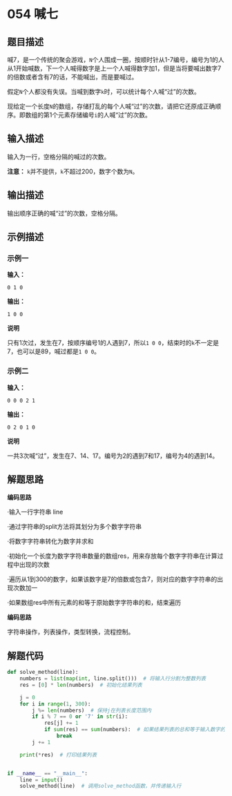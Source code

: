 # 054 喊七

## 题目描述

喊7，是一个传统的聚会游戏，`N`个人围成一圈，按顺时针从1-7编号，编号为1的人从1开始喊数，下一个人喊得数字是上一个人喊得数字加1，但是当将要喊出数字7的倍数或者含有7的话，不能喊出，而是要喊过。

假定`N`个人都没有失误。当喊到数字`k`时，可以统计每个人喊“过”的次数。

现给定一个长度`N`的数组，存储打乱的每个人喊“过”的次数，请把它还原成正确顺序。即数组的第1个元素存储编号`i`的人喊“过”的次数。

## 输入描述

输入为一行，空格分隔的喊过的次数。

**注意：** `k`并不提供，`k`不超过200，数字个数为`N`。

## 输出描述

输出顺序正确的喊“过”的次数，空格分隔。

## 示例描述

### 示例一

**输入：**
```text
0 1 0
```

**输出：**
```text
1 0 0
```

**说明**

只有1次过，发生在7，按顺序编号1的人遇到7，所以`1 0 0`，结束时的`k`不一定是7，也可以是89，喊过都是`1 0 0`。

### 示例二

**输入：**

```text
0 0 0 2 1
```

**输出：**
```text
0 2 0 1 0
```
**说明**

一共3次喊“过”，发生在7、14、17。编号为2的遇到7和17，编号为4的遇到14。

## 解题思路

**编码思路**

·输入一行字符串 line

·通过字符串的split方法将其划分为多个数字字符串

·将数字字符串转化为数字并求和

·初始化一个长度为数字字符串数量的数组res，用来存放每个数字字符串在计算过程中出现的次数

·遍历从1到300的数字，如果该数字是7的倍数或包含7，则对应的数字字符串的出现次数加一

·如果数组res中所有元素的和等于原始数字字符串的和，结束遍历

**编码思路**

字符串操作，列表操作，类型转换，流程控制。

## 解题代码

```python
def solve_method(line):
    numbers = list(map(int, line.split()))  # 将输入行分割为整数列表
    res = [0] * len(numbers)  # 初始化结果列表

    j = 0
    for i in range(1, 300):
        j %= len(numbers)  # 保持j在列表长度范围内
        if i % 7 == 0 or '7' in str(i):
            res[j] += 1
            if sum(res) == sum(numbers):  # 如果结果列表的总和等于输入数字的总和，终止循环
                break
        j += 1

    print(*res)  # 打印结果列表


if __name__ == "__main__":
    line = input()
    solve_method(line)  # 调用solve_method函数，并传递输入行

```

